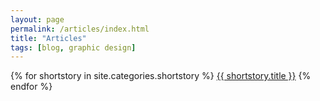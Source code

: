 ```yaml
---
layout: page
permalink: /articles/index.html
title: "Articles"
tags: [blog, graphic design]
---
```


{% for shortstory in site.categories.shortstory %}
  [{{ shortstory.title }}]( shortstory.permalink )
{% endfor %}

